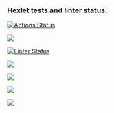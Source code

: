 ### Hexlet tests and linter status:
[![Actions Status](https://github.com/enlesway/backend-project-lvl1/workflows/hexlet-check/badge.svg)](https://github.com/enlesway/backend-project-lvl1/actions)

<a href="https://codeclimate.com/github/enlesway/backend-project-lvl1/maintainability"><img src="https://api.codeclimate.com/v1/badges/36dcf33c307179aca007/maintainability" /></a>

[![Linter Status](https://github.com/enlesway/backend-project-lvl1/workflows/Linter/badge.svg)](https://github.com/enlesway/backend-project-lvl1/actions/workflows/nodejs.yml)

<a href="https://asciinema.org/a/488284" target="_blank"><img src="https://asciinema.org/a/488284.svg" /></a>

<a href="https://asciinema.org/a/489672" target="_blank"><img src="https://asciinema.org/a/489672.svg" /></a>

<a href="https://asciinema.org/a/489972" target="_blank"><img src="https://asciinema.org/a/489972.svg" /></a>

<a href="https://asciinema.org/a/489979" target="_blank"><img src="https://asciinema.org/a/489979.svg" /></a>
